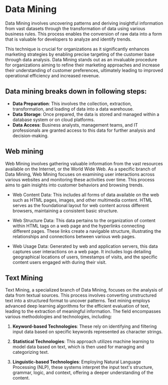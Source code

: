 # Data Mining

Data Mining involves uncovering patterns and deriving insightful information from vast datasets through the transformation of data using various business rules. This process enables the conversion of raw data into a form that is valuable for developers to analyze and identify trends.

This technique is crucial for organizations as it significantly enhances marketing strategies by enabling precise targeting of the customer base through data analysis. Data Mining stands out as an invaluable procedure for organizations aiming to refine their marketing approaches and increase their understanding of customer preferences, ultimately leading to improved operational efficiency and increased revenue.

## Data mining breaks down in following steps:

-  **Data Preparation**: This involves the collection, extraction, transformation, and loading of data into a data warehouse.
-  **Data Storage**: Once prepared, the data is stored and managed within a database system or on cloud platforms.
-  **Data Access**: Business analysts, management teams, and IT professionals are granted access to this data for further analysis and decision-making.

 ## Web mining 
 Web Mining involves gathering valuable information from the vast resources available on the Internet, or the World Wide Web. As a specific branch of Data Mining, Web Mining focuses on examining user interactions across various websites and monitoring these activities over time. This process aims to gain insights into customer behaviors and browsing trends.
 
  - Web Content Data: This includes all forms of data available on the web such as HTML pages, images, and other multimedia content. HTML serves as the foundational layout for web content across different browsers, maintaining a consistent basic structure.

  - Web Structure Data: This data pertains to the organization of content within HTML tags on a web page and the hyperlinks connecting different pages. These links create a navigable structure, illustrating the relationships and connections between various web pages.

  - Web Usage Data: Generated by web and application servers, this data captures user interactions on a web page. It includes logs detailing geographical locations of users, timestamps of visits, and the specific content users engaged with during their visit.

 ## Text Mining

Text Mining, a specialized branch of Data Mining, focuses on the analysis of data from textual sources. This process involves converting unstructured text into a structured format to uncover patterns. Text mining employs advanced deep learning algorithms for the efficient evaluation of text, leading to the extraction of meaningful information. The field encompasses various methodologies and technologies, including:


1. **Keyword-based Technologies**: These rely on identifying and filtering input data based on specific keywords represented as character strings.

2. **Statistical Technologies**: This approach utilizes machine learning to model data based on text, which is then used for managing and categorizing text.

3. **Linguistic-based Technologies**: Employing Natural Language Processing (NLP), these systems interpret the input text's structure, grammar, logic, and context, offering a deeper understanding of the content.

 
